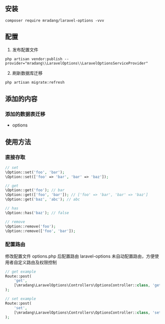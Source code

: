 ## 安装

```shell
composer require mradang/laravel-options -vvv
```

## 配置

1. 发布配置文件

```shell
php artisan vendor:publish --provider="mradang\\LaravelOptions\\LaravelOptionsServiceProvider"
```

2. 刷新数据库迁移

```bash
php artisan migrate:refresh
```

## 添加的内容

### 添加的数据表迁移

- options

## 使用方法

### 直接存取

```php
// set
\Option::set('foo', 'bar');
\Option::set(['foo' => 'bar', 'bar' => 'baz']);

// get
\Option::get('foo'); // bar
\Option::get(['foo', 'bar']); // ['foo' => 'bar', 'bar' => 'baz']
\Option::get('baz', 'abc'); // abc

// has
\Option::has('baz'); // false

// remove
\Option::remove('foo');
\Option::remove(['foo', 'bar']);
```

### 配置路由

修改配置文件 options.php 后配置路由
laravel-options 未自动配置路由，方便使用者自定义路由及权限控制

```php
// get example
Route::post(
    'get',
    [\mradang\LaravelOptions\Controllers\OptionsController::class, 'get'],
);

// set example
Route::post(
    'set',
    [\mradang\LaravelOptions\Controllers\OptionsController::class, 'set'],
);
```
